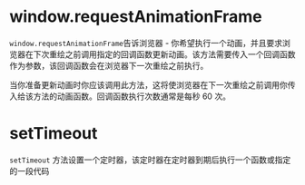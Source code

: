 # window.requestAnimationFrame

`window.requestAnimationFrame`告诉浏览器 - 你希望执行一个动画，并且要求浏览器在下次重绘之前调用指定的回调函数更新动画。该方法需要传入一个回调函数作为参数，该回调函数会在浏览器下一次重绘之前执行。

当你准备更新动画时你应该调用此方法，这将使浏览器在下一次重绘之前调用你传入给该方法的动画函数。回调函数执行次数通常是每秒 60 次。

# setTimeout

`setTimeout` 方法设置一个定时器，该定时器在定时器到期后执行一个函数或指定的一段代码

